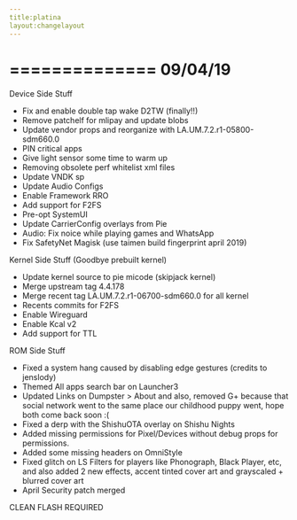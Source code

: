 ```yaml
---
title:platina
layout:changelayout 
---
```


==============
   09/04/19
==============
Device Side Stuff
* Fix and enable double tap wake D2TW (finally!!)
* Remove patchelf for mlipay and update blobs
* Update vendor props and reorganize with LA.UM.7.2.r1-05800-sdm660.0
* PIN critical apps
* Give light sensor some time to warm up
* Removing obsolete perf whitelist xml files
* Update VNDK sp
* Update Audio Configs
* Enable Framework RRO
* Add support for F2FS
* Pre-opt SystemUI
* Update CarrierConfig overlays from Pie
* Audio: Fix noice while playing games and WhatsApp
* Fix SafetyNet Magisk (use taimen build fingerprint april 2019)

Kernel Side Stuff
(Goodbye prebuilt kernel)
* Update kernel source to pie micode (skipjack kernel)
* Merge upstream tag 4.4.178
* Merge recent tag LA.UM.7.2.r1-06700-sdm660.0 for all kernel
* Recents commits for F2FS
* Enable Wireguard
* Enable Kcal v2
* Add support for TTL

ROM Side Stuff
* Fixed a system hang caused by disabling edge gestures (credits to jenslody) 
* Themed All apps search bar on Launcher3 
* Updated Links on Dumpster > About and also, removed G+ because that social network went to the same place our childhood puppy went, hope both come back soon :( 
* Fixed a derp with the ShishuOTA overlay on Shishu Nights
* Added missing permissions for Pixel/Devices without debug props for permissions. 
* Added some missing headers on OmniStyle 
* Fixed glitch on LS Filters for players like Phonograph, Black Player, etc, and also added 2 new effects, accent tinted cover art and grayscaled + blurred cover art 
* April Security patch merged

CLEAN FLASH REQUIRED
